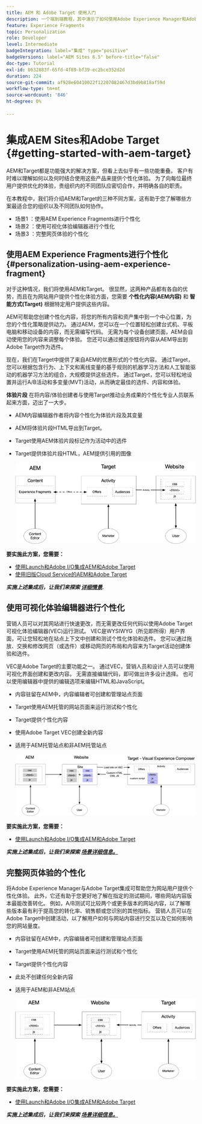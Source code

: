 ```yaml
---
title: AEM 和 Adobe Target 使用入门
description: 一个端到端教程，其中演示了如何使用Adobe Experience Manager和Adobe Target创建和提供个性化体验。 在本教程中，您还将了解端到端流程中涉及的不同角色，以及他们如何相互协作
feature: Experience Fragments
topic: Personalization
role: Developer
level: Intermediate
badgeIntegration: label="集成" type="positive"
badgeVersions: label="AEM Sites 6.5" before-title="false"
doc-type: Tutorial
exl-id: b632883f-65fd-4f89-bf39-ec2bce352d2d
duration: 224
source-git-commit: af928e60410022f12207082467d3bd9b818af59d
workflow-type: tm+mt
source-wordcount: '846'
ht-degree: 0%

---
```


# 集成AEM Sites和Adobe Target {#getting-started-with-aem-target}

AEM和Target都是功能强大的解决方案，但看上去似乎有一些功能重叠。 客户有时难以理解如何以及何时结合使用这些产品来提供个性化体验。 为了向每位最终用户提供优化的体验，贵组织内的不同团队应密切合作，并明确各自的职责。

在本教程中，我们将介绍AEM和Target的三种不同方案，这有助于您了解哪些方案最适合您的组织以及不同团队如何协作。

* 场景1 ：使用AEM Experience Fragments进行个性化
* 场景2 ：使用可视化体验编辑器进行个性化
* 场景3 ：完整网页体验的个性化

## 使用AEM Experience Fragments进行个性化 {#personalization-using-aem-experience-fragment}

对于这种情况，我们将使用AEM和Target。 很显然，这两种产品都有各自的优势，而且在为网站用户提供个性化体验方面，您需要 **个性化内容(AEM内容)** 和 **智能方式(Target)** 根据特定用户提供这些内容。

AEM可帮助您创建个性化内容，将您的所有内容和资产集中到一个中心位置，为您的个性化策略提供动力。 通过AEM，您可以在一个位置轻松创建台式机、平板电脑和移动设备的内容，而无需编写代码。 无需为每个设备创建页面，AEM会自动使用您的内容来调整每个体验。 您还可以通过推送按钮将内容从AEM导出到Adobe Target作为选件。

现在，我们在Target中提供了来自AEM的优惠形式的个性化内容。 通过Target，您可以根据包含行为、上下文和离线变量的基于规则的机器学习方法和人工智能驱动的机器学习方法的组合，大规模提供这些选件。  通过Target，您可以轻松地设置并运行A/B活动和多变量(MVT)活动，从而确定最佳的选件、内容和体验。

**体验片段** 在将内容/体验创建者与使用Target推动业务成果的个性化专业人员联系起来方面，迈出了一大步。

* AEM内容编辑器作者将内容个性化为体验片段及其变量
* AEM将体验片段HTML导出到Target&#x200B;。
* Target&#x200B;使用AEM体验片段标记作为活动中的选件
* Target提供体验片段HTML，AEM提供引用的图像

  ![使用体验片段图进行个性化](assets/personalization-use-case-1/use-case-1-diagram.png)

**要实施此方案，您需要：**

* [使用Launch和Adobe I/O集成AEM和Adobe Target](./implementation.md#integrating-aem-target-options)
* [使用旧版Cloud Service的AEM和Adobe Target](./implementation.md#integrating-aem-target-options)

***实施上述集成后，让我们来探索 [详细情景](./personalization-use-case-1.md).***

## 使用可视化体验编辑器进行个性化

营销人员可以对其网站进行快速更改，而无需更改任何代码以使用Adobe Target可视化体验编辑器(VEC)运行测试。 VEC是WYSIWYG（所见即所得）用户界面，可让您轻松地在站点上下文中创建和测试个性化体验和选件。 您可以通过拖放、交换和修改网页（或选件）或移动网页的布局和内容来为Target活动创建体验和选件。

VEC是Adobe Target的主要功能之一。 通过VEC，营销人员和设计人员可以使用可视化界面创建和更改内容。 无需直接编辑代码，即可做出许多设计选择。 也可以使用编辑器中提供的编辑选项来编辑HTML和JavaScript。

* 内容驻留在AEM中，内容编辑者可创建和管理站点页面
* Target使用AEM托管的网站页面来运行测试和个性化
* Target提供个性化内容
* 使用Adobe Target VEC创建全新内容
* 适用于AEM托管站点和非AEM托管站点

  ![使用可视化体验编辑器图进行个性化](assets/personalization-use-case-3/use-case-diagram-3.png)

**要实施此方案，您需要：**

* [使用Launch和Adobe I/O集成AEM和Adobe Target](./implementation.md#integrating-aem-target-options)

***实施上述集成后，让我们来探索 [场景详细信息。](./personalization-use-case-3.md)***

## 完整网页体验的个性化

将Adobe Experience Manager与Adobe Target集成可帮助您为网站用户提供个性化体验。 此外，它还有助于您更好地了解在指定的测试期间，哪些网站内容版本最能改善转化。 例如，A/B测试可比较两个或更多版本的网站内容，以了解哪些版本最有利于提高您的转化率、销售额或您识别的其他指标。 营销人员可以在Adobe Target中创建活动，以了解用户如何与网站内容进行交互以及它如何影响您的网站量度。

* 内容驻留在AEM中，内容编辑者可创建和管理站点页面
* Target使用AEM托管的网站页面来运行测试和个性化
* Target提供个性化内容
* 此处不创建任何全新内容
* 适用于AEM和非AEM站点

  ![图](assets/personalization-use-case-2/use-case-2-diagram.png)

**要实施此方案，您需要：**

* [使用Launch和Adobe I/O集成AEM和Adobe Target](./implementation.md#integrating-aem-target-options)

***实施上述集成后，让我们来探索 [场景详细信息。](./personalization-use-case-2.md)***
